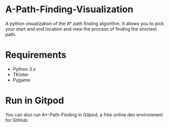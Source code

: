 # A-Path-Finding-Visualization
A python visualization of the A* path finding algorithm. It allows you to pick your start and end location and view the process of finding the shortest path.

# Requirements
- Python 3.x
- TKinter
- Pygame

# Run in Gitpod

You can also run A*-Path-Finding in Gitpod, a free online dev environment for GitHub:

